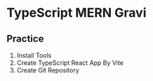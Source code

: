 # TypeScript MERN Gravi

## Practice
1. Install Tools
2. Create TypeScript React App By Vite
3. Create Git Repository
